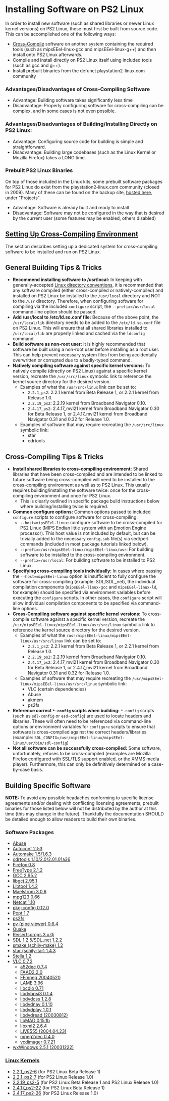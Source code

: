 # Installing Software on PS2 Linux

In order to install new software (such as shared libraries or newer Linux kernel versions) on PS2 Linux, these must first be built from source code. This can be accomplished one of the following ways:  
* [Cross-Compile](https://en.wikipedia.org/wiki/Cross_compiler) software on another system containing the required tools (such as mipsEEel-linux-gcc and mipsEEel-linux-g++) and then install onto PS2 Linux afterwards.
* Compile and install directly on PS2 Linux itself using included tools (such as gcc and g++).
* Install prebuilt binaries from the defunct playstation2-linux.com community

### Advantages/Disadvantages of Cross-Compiling Software

* Advantage: Building software takes significantly less time
* Disadvantage: Properly configuring software for cross-compiling can be complex, and in some cases is not even possible.

### Advantages/Disadvantages of Building/Installing Directly on PS2 Linux:

* Advantage: Configuring source code for building is simple and straightforward.
* Disadvantage: Building large codebases (such as the Linux Kernel or Mozilla Firefox) takes a LONG time.

### Prebuilt PS2 Linux Binaries

On top of those included in the Linux kits, some prebuilt software packages for PS2 Linux do exist from the playstation2-linux.com community (closed in 2009). Many of these can be found on the backup site, [hosted here](http://ps2linux.no-ip.info/playstation2-linux.com/), under "Projects".
* Advantage: Software is already built and ready to install
* Disadvantage: Software may not be configured in the way that is desired by the current user (some features may be enabled, others disabled)

## [Setting Up Cross-Compiling Environment](Toolchain)

The section describes setting up a dedicated system for cross-compiling software to be installed and run on PS2 Linux.

## General Building Tips & Tricks

* **Recommend installing software to /usr/local:** In keeping with generally-accepted [Linux directory conventions](https://www.linuxfromscratch.org/blfs/view/stable/introduction/position.html), it is recommended that any software compiled (either cross-compiled or natively-compiled) and installed on PS2 Linux be installed to the ```/usr/local``` directory and NOT to the ```/usr``` directory. Therefore, when configuring software for compiling via the included ```configure``` script, the ```--prefix=/usr/local``` command-line option should be passed.
* **Add /usr/local to /etc/ld.so.conf file:** Because of the above point, the ```/usr/local/lib``` directory needs to be added to the ```/etc/ld.so.conf``` file on PS2 Linux. This will ensure that all shared libraries installed to ```/usr/local/lib``` are properly linked and cached via the ```ldconfig``` command.
* **Build software as non-root user:** It is highly recommended that software be built using a non-root user before installing as a root user. This can help prevent necessary system files from being accidentally overwritten or corrupted due to a badly-typed command.
* **Natively compiling software against specific kernel versions:** To natively compile (directly on PS2 Linux) against a specific kernel version, recreate the ```/usr/src/linux``` symbolic link to reference the kernel source directory for the desired version.
  * Examples of what the ```/usr/src/linux``` link can be set to:
    * ```2.2.1_ps2```: 2.2.1 kernel from Beta Release 1, or 2.2.1 kernel from Release 1.0. 
    * ```2.2.19_ps2```: 2.2.19 kernel from Broadband Navigator 0.10.
    * ```2.4.17_ps2```: 2.4.17_mvl21 kernel from Broadband Navigator 0.30 for Beta Release 1, or 2.4.17_mvl21 kernel from Broadband Navigator 0.31 and 0.32 for Release 1.0.
  * Examples of software that may require recreating the ```/usr/src/linux``` symbolic link:
    * star
    * cdrtools

## Cross-Compiling Tips & Tricks

* **Install shared libraries to cross-compiling environment:** Shared libraries that have been cross-compiled and are intended to be linked to future software being cross-compiled will need to be installed to the cross-compiling environment as well as to PS2 Linux. This usually requires building/installing the software twice: once for the cross-compiling environment and once for PS2 Linux.
  * This is clearly outlined in specific package build instructions below where building/installing twice is required.
* **Common configure options:** Common options passed to included ```configure``` scripts to configure software for cross-compiling:
  * ```--host=mipsEEel-linux```: configure software to be cross-compiled for PS2 Linux (MIPS Endian little system with an Emotion Engine processor). This host value is not included by default, but can be trivially added to the necessary ```config.sub``` file(s) via sed/perl commands (included in most package tutorials linked below).
  * ```--prefix=/usr/mipsEEel-linux/mipsEEel-linux/usr```: For building software to be installed to the cross-compiling environment.
  * ```--prefix=/usr/local```: For building software to be installed to PS2 Linux.
* **Specifying cross-compiling tools individually:** In cases where passing the ```--host=mipsEEel-linux``` option is insufficient to fully configure the software for cross-compiling (example: SDL/SDL_net), the individual compilation components (```mipsEEel-linux-gcc``` and ```mipsEEel-linux-ld```, for example) should be specified via environment variables before executing the ```configure``` scripts. In other cases, the ```configure``` script will allow individual compilation components to be specified via command-line options.
* **Cross-Compiling software against specific kernel versions:** To cross-compile software against a specific kernel version, recreate the ```/usr/mipsEEel-linux/mipsEEel-linux/usr/src/linux``` symbolic link to reference the kernel source directory for the desired version.
  * Examples of what the ```/usr/mipsEEel-linux/mipsEEel-linux/usr/src/linux``` link can be set to:
    * ```2.2.1_ps2```: 2.2.1 kernel from Beta Release 1, or 2.2.1 kernel from Release 1.0. 
    * ```2.2.19_ps2```: 2.2.19 kernel from Broadband Navigator 0.10.
    * ```2.4.17_ps2```: 2.4.17_mvl21 kernel from Broadband Navigator 0.30 for Beta Release 1, or 2.4.17_mvl21 kernel from Broadband Navigator 0.31 and 0.32 for Release 1.0.
  * Examples of software that may require recreating the ```/usr/mipsEEel-linux/mipsEEel-linux/usr/src/linux``` symbolic link:
    * VLC (certain dependencies)
    * Abuse
    * akmem
    * ps2fs
* **Reference correct ```*-config``` scripts when building:** ```*-config``` scripts (such as ```sdl-config``` or ```esd-config```) are used to locate headers and libraries. These will often need to be referenced via command-line options or environment variables for ```configure``` scripts to ensure that software is cross-compiled against the correct headers/libraries (example: ```SDL_CONFIG=/usr/mipsEEel-linux/mipsEEel-linux/usr/bin/sdl-config```)
* **Not all software can be successfully cross-compiled:** Some software, unfortunately, refuses to be cross-compiled (examples are Mozilla Firefox configured with SSL/TLS support enabled, or the XMMS media player). Furthermore, this can only be definitively determined on a case-by-case basis.

## Building Specific Software

**NOTE:** To avoid any possible headaches conforming to specific license agreements and/or dealing with conflicting licensing agreements, prebuilt binaries for those listed below will not be distributed by the author at this time (this may change in the future). Thankfully the documentation SHOULD be detailed enough to allow readers to build their own binaries.

### Software Packages

* [Abuse](Packages/Abuse)
* [Autoconf 2.53](Packages/Autoconf)
* [Automake 1.5/1.6.3](Packages/Automake)
* [cdrtools 1.10/2.0/2.01.01a36](Packages/cdrtools)
* [Firefox 0.8](Packages/Firefox)
* [FreeType 2.1.2](Packages/FreeType)
* [GCC 2.95.2](Packages/GCC)
* [libgcj 2.95.1](Packages/libgcj)
* [Libtool 1.4.2](Packages/Libtool)
* [Maelstrom 3.0.6](Packages/Maelstrom)
* [mpg123 0.66](Packages/mpg123)
* [Netcat 1.10](Packages/Netcat)
* [pkg-config 0.12.0](Packages/pkg-config)
* [Popt 1.7](Packages/Popt)
* [ps2fs](Packages/ps2fs)
* [pv (pipe viewer) 0.6.4](Packages/pv)
* [Quake](Packages/Quake)
* [Reiserfsprogs 3.x.0j](Packages/Reiserfsprogs)
* [SDL 1.2.5/SDL_net 1.2.2](Packages/SDL)
* [smake (schily-make) 1.2](Packages/smake)
* [star (schily-tar) 1.4.3](Packages/star)
* [Stella 1.2](Packages/Stella)
* [VLC 0.7.2](Packages/VLC)
  * [a52dec 0.7.4](Packages/VLC/Dependencies/a52dec)
  * [FAAD2 2.0](Packages/VLC/Dependencies/FAAD2)
  * [FFmpeg 20040520](Packages/VLC/Dependencies/FFmpeg)
  * [LAME 3.96](Packages/VLC/Dependencies/LAME)
  * [libcdio 0.71](Packages/VLC/Dependencies/libcdio)
  * [libdvbpsi3 0.1.4](Packages/VLC/Dependencies/libdvbpsi3)
  * [libdvdcss 1.2.8](Packages/VLC/Dependencies/libdvdcss)
  * [libdvdnav 0.1.10](Packages/VLC/Dependencies/libdvdnav)
  * [libdvdplay 1.0.1](Packages/VLC/Dependencies/libdvdplay)
  * [libdvdread (20030812)](Packages/VLC/Dependencies/libdvdread)
  * [libMAD 0.15.1b](Packages/VLC/Dependencies/libMAD)
  * [libxml2 2.6.4](Packages/VLC/Dependencies/libxml2)
  * [LIVE555 (2004.04.23)](Packages/VLC/Dependencies/LIVE555)
  * [mpeg2dec 0.4.0](Packages/VLC/Dependencies/mpeg2dec)
  * [vcdimager 0.7.21](Packages/VLC/Dependencies/vcdimager)
* [wxWindows 2.5.1 (20031222)](Packages/wxWindows)

### [Linux Kernels](Kernels)

* [2.2.1_ps2-6](Kernels/2.2.1_ps2-6) (for PS2 Linux Beta Release 1)
* [2.2.1_ps2-7](Kernels/2.2.1_ps2-7) (for PS2 Linux Release 1.0)
* [2.2.19_ps2-5](Kernels/2.2.19_ps2-5) (for PS2 Linux Beta Release 1 and PS2 Linux Release 1.0)
* [2.4.17_ps2-22](Kernels/2.4.17_ps2-22) (for PS2 Linux Beta Release 1)
* [2.4.17_ps2-26](Kernels/2.4.17_ps2-26) (for PS2 Linux Release 1.0)

